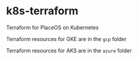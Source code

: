 # k8s-terraform
Terraform for PlaceOS on Kubernetes

Terraform resources for GKE are in the `gcp` folder

Terraform resources for AKS are in the `azure` folder
